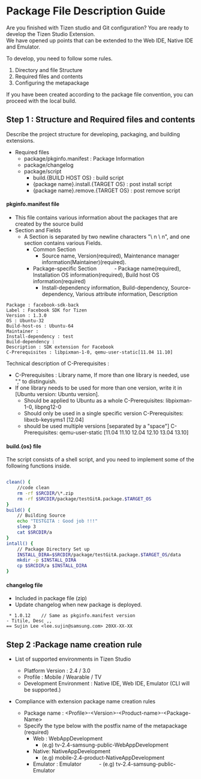 # Package File Description Guide

 Are you finished with Tizen studio and Git configuration? You are ready to develop the Tizen Studio Extension.<br>
We have opened up points that can be extended to the Web IDE, Native IDE and Emulator.

To develop, you need to follow some rules.
1. Directory and file Structure
2. Required files and contents
3. Configuring the metapackage

If you have been created according to the package file convention, you can proceed with the local build.

## Step 1 : Structure and Required files and contents
Describe the project structure for developing, packaging, and building extensions.

- Required files
    - package/pkginfo.manifest : Package Information
    - package/changelog
    - package/script
        - build.{BUILD HOST OS} : build script
        - {package name}.install.{TARGET OS} : post install script
        - {package name}.remove.{TARGET OS} : post remove script


#### **pkginfo.manifest** file
- This file contains various information about the packages that are created by the source build
- Section and Fields
    - A Section is separated by two newline characters "\ n \ n", and one section contains various Fields.
        - Common Section
            - Source name, Version(required), Maintenance manager information(Maintainer)(required).
        - Package-specific Section
            - Package name(required), Installation OS information(required), Build host OS information(required)
            - Install-dependency information, Build-dependency, Source-dependency, Various attribute information, Description
```text
Package : facebook-sdk-back
Label : Facebook SDK for Tizen
Version : 1.3.0
OS : Ubuntu-32
Build-host-os : Ubuntu-64
Maintainer : 
Install-dependency : test
Build-dependency : 
Description : SDK extension for Facebook
C-Prerequisites : libpixman-1-0, qemu-user-static[11.04 11.10]
```
Technical description of C-Prerequisites : 

- C-Prerequisites : Library name, If more than one library is needed, use "," to distinguish. 
- If one library needs to be used for more than one version, write it in [Ubuntu version: Ubuntu version].
    - Should be applied to Ubuntu as a whole
C-Prerequisites: libpixman-1-0, libpng12-0
    - Should only be used in a single specific version
C-Prerequisites: libxcb-keysyms1 [12.04]
    - should be used multiple versions [separated by a "space"]
C-Prerequisites: qemu-user-static [11.04 11.10 12.04 12.10 13.04 13.10]

#### **build.{os}** file
The script consists of a shell script, and you need to implement some of the following functions inside.       

```bash

clean() {
    //code clean 
    rm -rf $SRCDIR/\*.zip
    rm -rf $SRCDIR/package/testGitA.package.$TARGET_OS
}
build() {
    // Building Source
    echo "TESTGITA : Good job !!!"
    sleep 3
    cat $SRCDIR/a
}
intall() {
    // Package Directory Set up
    INSTALL_DIRA=$SRCDIR/package/testGitA.package.$TARGET_OS/data
    mkdir -p $INSTALL_DIRA
    cp $SRCDIR/a $INSTALL_DIRA
}
```
#### **changelog** file

- Included in package file (zip)
- Update changelog when new package is deployed. <Version Up required>

```text
 * 1.0.12    // Same as pkginfo.manifest version
- Titile, Desc ,,
== Sujin Lee <lee.sujin@samsung.com> 20XX-XX-XX
```


## Step 2 :Package name creation rule
- List of supported environments in Tizen Studio
    - Platform Version : 2.4 / 3.0
    - Profile : Mobile / Wearable / TV
    - Development Environment : Native IDE, Web IDE, Emulator (CLI will be supported.)

- Compliance with extension package name creation rules
    - Package name : \<Profile\>-\<Version\>-\<Product-name\>-\<Package-Name\>
    - Specify the type below with the postfix name of the metapackage (required)
        - Web : WebAppDevelopment
            - (e.g) tv-2.4-samsung-public-WebAppDevelopment
        - Native: NativeAppDevelopment
            - (e.g) mobile-2.4-product-NativeAppDevelopment
        - Emulator : Emulator
            - (e.g) tv-2.4-samsung-public-Emulator

